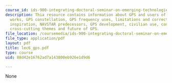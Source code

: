 ```yaml
---
course_id: ids-900-integrating-doctoral-seminar-on-emerging-technologies-fall-2005
description: Thia resource contains information about GPS and users of GPS, how it
  works, GPS constellation, GPS frequency uses, limitations and corrections, history,
  inspiration, NAVSTAR predecessors, GPS development, civilian use, consequences,
  cross-cutting themes and future of GPS.
file_location: /coursemedia/ids-900-integrating-doctoral-seminar-on-emerging-technologies-fall-2005/88d42e16762ad7a143800eb926e1d9d6_lec6_gps.pdf
file_type: application/pdf
layout: pdf
title: lec6_gps.pdf
type: course
uid: 88d42e16762ad7a143800eb926e1d9d6

---
```

None
